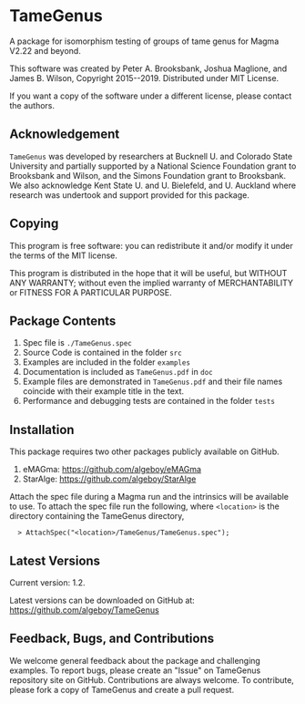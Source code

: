 # TameGenus

A package for isomorphism testing of groups of tame genus for Magma V2.22 and 
beyond. 

This software was created by Peter A. Brooksbank, Joshua Maglione, and James B. 
Wilson, Copyright 2015--2019. Distributed under MIT License.

If you want a copy of the software under a different license, please contact the
authors. 

## Acknowledgement

`TameGenus` was developed by researchers at Bucknell U. and Colorado State University and partially supported by a National Science Foundation grant to Brooksbank and Wilson, and the Simons Foundation grant to Brooksbank.  We also acknowledge Kent State U. and U. Bielefeld, and U. Auckland where research was undertook and support provided for this package.

## Copying 

This program is free software: you can redistribute it and/or modify it 
under the terms of the MIT license.

This program is distributed in the hope that it will be useful, but WITHOUT 
ANY WARRANTY; without even the implied warranty of MERCHANTABILITY or FITNESS FOR A PARTICULAR PURPOSE. 

## Package Contents 

  1. Spec file is `./TameGenus.spec`
  2. Source Code is contained in the folder `src`
  3. Examples are included in the folder `examples`
  4. Documentation is included as `TameGenus.pdf` in `doc`
  5. Example files are demonstrated in `TameGenus.pdf` and their file names 
     coincide with their example title in the text.
  6. Performance and debugging tests are contained in the folder `tests`


## Installation 

This package requires two other packages publicly available on GitHub.
  
  1. eMAGma: <https://github.com/algeboy/eMAGma>
  2. StarAlge: <https://github.com/algeboy/StarAlge>
  
  Attach the spec file during a Magma run and the intrinsics will be available to use.  To attach the spec file run the following, where `<location>` is the directory containing the TameGenus directory,

```
  > AttachSpec("<location>/TameGenus/TameGenus.spec");
```


## Latest Versions 

Current version: 1.2.

Latest versions can be downloaded on GitHub at:
  <https://github.com/algeboy/TameGenus>


## Feedback, Bugs, and Contributions 

We welcome general feedback about the package and challenging examples. To report bugs, please create an "Issue" on TameGenus repository site on GitHub. Contributions are always welcome. To contribute, please fork a copy of TameGenus and create a pull request.
